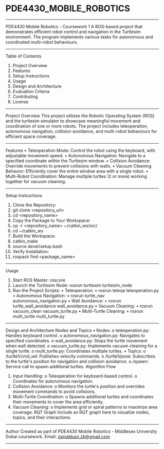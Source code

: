 # PDE4430_MOBILE_ROBOTICS
________________________________________
PDE4430 Mobile Robotics - Coursework 1
A ROS-based project that demonstrates efficient robot control and navigation in the Turtlesim environment. The program implements various tasks for autonomous and coordinated multi-robot behaviours.
________________________________________
Table of Contents
1.	Project Overview
2.	Features
3.	Setup Instructions
4.	Usage
5.	Design and Architecture
6.	Evaluation Criteria
7.	Contributing
8.	License
________________________________________
Project Overview
This project utilizes the Robotic Operating System (ROS) and the turtlesim simulator to showcase meaningful movement and coordination of one or more robots. The project includes teleoperation, autonomous navigation, collision avoidance, and multi-robot behaviours for efficient space coverage.
________________________________________
Features
•	Teleoperation Mode: Control the robot using the keyboard, with adjustable movement speed.
•	Autonomous Navigation: Navigate to a specified coordinate within the Turtlesim window.
•	Collision Avoidance: Override movements to prevent collisions with walls.
•	Vacuum Cleaning Behavior: Efficiently cover the entire window area with a single robot.
•	Multi-Robot Coordination: Manage multiple turtles (2 or more) working together for vacuum cleaning.
________________________________________
Setup Instructions
1.	Clone the Repository:
2.	git clone <repository_url>
3.	cd <repository_name>
4.	Copy the Package to Your Workspace:
5.	cp -r <repository_name> ~/catkin_ws/src/
6.	cd ~/catkin_ws
7.	Build the Workspace:
8.	catkin_make
9.	source devel/setup.bash
10.	Verify Installation:
11.	rospack find <package_name>
________________________________________
Usage
1. Start ROS Master:
roscore
2. Launch the Turtlesim Node:
rosrun turtlesim turtlesim_node
3. Run the Project Scripts:
•	Teleoperation: 
•	rosrun teleop teleoperation.py
•	Autonomous Navigation: 
•	rosrun turtle_nav autonomous_navigation.py
•	Wall Avoidance: 
•	rosrun turtle_wall_avoidance wall_avoidance.py
•	Vacuum Cleaning: 
•	rosrun vacuum_clean vacuum_turtle.py
•	Multi-Turtle Cleaning: 
•	rosrun multi_turtle multi_turtle.py
________________________________________
Design and Architecture
Nodes and Topics
•	Nodes: 
o	teleoperation.py: Handles keyboard control.
o	autonomous_navigation.py: Navigates to specified coordinates.
o	wall_avoidance.py: Stops the turtle movement when wall detected.
o	vacuum_turtle.py: Implements vacuum cleaning for a single turtle.
o	multi_turtle.py: Coordinates multiple turtles.
•	Topics: 
o	/turtle1/cmd_vel: Publishes velocity commands.
o	/turtle1/pose: Subscribes to the turtle's position for navigation and collision avoidance.
o	/spawn: Service call to spawn additional turtles.
Algorithm Flow
1.	Input Handling: 
o	Teleoperation for keyboard-based control.
o	Coordinates for autonomous navigation.
2.	Collision Avoidance: 
o	Monitors the turtle's position and overrides movement commands to avoid collisions.
3.	Multi-Turtle Coordination: 
o	Spawns additional turtles and coordinates their movements to cover the area efficiently.
4.	Vacuum Cleaning: 
o	Implements grid or spiral patterns to maximize area coverage.
RQT Graph
Include an RQT graph here to visualize nodes, topics, and their interactions.
________________________________________
Author
Created as part of PDE4430 Mobile Robotics - Middlesex University Dubai coursework.
Email: zainabkazi.zk@gmail.com

________________________________________

